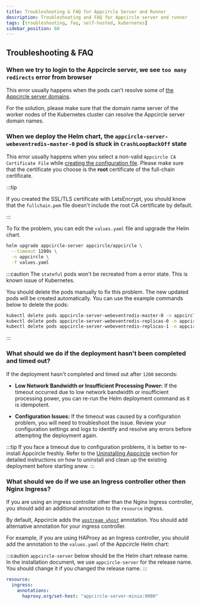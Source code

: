 ```yaml
---
title: Troubleshooting & FAQ for Appcircle Server and Runner
description: Troubleshooting and FAQ for Appcircle server and runner
tags: [troubleshooting, faq, self-hosted, kubernetes]
sidebar_position: 60
---
```


## Troubleshooting & FAQ

### When we try to login to the Appcircle server, we see `too many redirects` error from browser

This error usually happens when the pods can't resolve some of [the Appcircle server domains](/self-hosted-appcircle/install-server/helm-chart/installation/kubernetes.md#1-domain-name).

For the solution, please make sure that the domain name server of the worker nodes of the Kubernetes cluster can resolve the Appcircle server domain names.

### When we deploy the Helm chart, the `appcircle-server-webeventredis-master-0` pod is stuck in `CrashLoopBackOff` state

This error usually happens when you select a non-valid `Appcircle CA Certificate File` while [creating the configuration file](/self-hosted-appcircle/install-server/helm-chart/installation/kubernetes.md#1-create-valuesyaml). Please make sure that the certificate you choose is the **root** certificate of the full-chain certificate.

:::tip

If you created the SSL/TLS certificate with LetsEncrypt, you should know that the `fullchain.pem` file doesn't include the root CA certificate by default.

:::

To fix the problem, you can edit the `values.yaml` file and upgrade the Helm chart.

```bash
helm upgrade appcircle-server appcircle/appcircle \
  --timeout 1200s \
  -n appcircle \
  -f values.yaml
```

:::caution
The `stateful` pods won't be recreated from a error state. This is known issue of Kubernetes.

You should delete the pods manually to fix this problem. The new updated pods will be created automatically. You can use the example commands below to delete the pods:

```bash
kubectl delete pods appcircle-server-webeventredis-master-0 -n appcircle && \
kubectl delete pods appcircle-server-webeventredis-replicas-0 -n appcircle && \
kubectl delete pods appcircle-server-webeventredis-replicas-1 -n appcircle
```

:::

### What should we do if the deployment hasn't been completed and timed out?

If the deployment hasn't completed and timed out after `1200` seconds:

- **Low Network Bandwidth or Insufficient Processing Power:** If the timeout occurred due to low network bandwidth or insufficient processing power, you can re-run the Helm deployment command as it is idempotent.

- **Configuration Issues:** If the timeout was caused by a configuration problem, you will need to troubleshoot the issue. Review your configuration settings and logs to identify and resolve any errors before attempting the deployment again.

:::tip
If you face a timeout due to configuration problems, it is better to re-install Appcircle freshly. Refer to the [Uninstalling Appcircle](/self-hosted-appcircle/install-server/helm-chart/uninstallation.md) section for detailed instructions on how to uninstall and clean up the existing deployment before starting anew.
:::

### What should we do if we use an Ingress controller other then Nginx Ingress?

If you are using an ingress controller other than the Nginx Ingress controller, you should add an additional annotation to the `resource` ingress.

By default, Appcircle adds the [`upstream vhost`](https://github.com/kubernetes/ingress-nginx/blob/main/docs/user-guide/nginx-configuration/annotations.md#custom-nginx-upstream-vhost) annotation. You should add alternative annotation for your ingress controller.

For example, if you are using HAProxy as an Ingress controller, you should add the annotation to the `values.yaml` of the Appcircle Helm chart:

:::caution
`appcircle-server` below should be the Helm chart release name. In the installation document, we use `appcircle-server` for the release name. You should change it if you changed the release name. 
:::

```yaml
resource:
  ingress:
    annotations: 
      haproxy.org/set-host: "appcircle-server-minio:9000"
```

